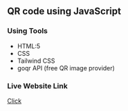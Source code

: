 ## QR code using JavaScript

### Using Tools

- HTML:5
- CSS
- Tailwind CSS
- goqr API (free QR image provider)

### Live Website Link

<a href='https://md-rejoyanislam.github.io/QR-code-generator-using-goqr-api/'>Click</a>
